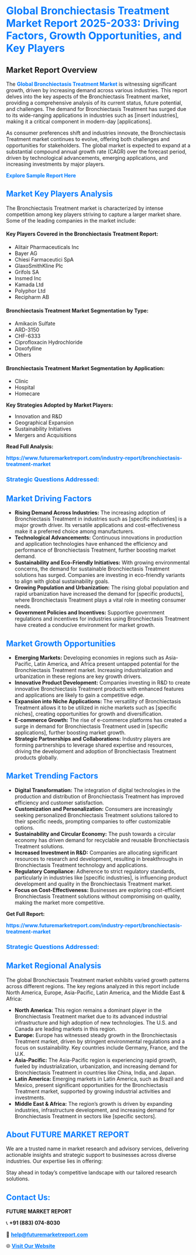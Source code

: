 <h1 style="color: #007BFF;">Global Bronchiectasis Treatment Market Report 2025-2033: Driving Factors, Growth Opportunities, and Key Players</h1>

<section id="overview">
<h2>Market Report Overview</h2>
<p>The <a href="https://www.futuremarketreport.com/industry-report/bronchiectasis-treatment-market" style="color: #007BFF; text-decoration: none;"><strong>Global Bronchiectasis Treatment Market</strong></a> is witnessing significant growth, driven by increasing demand across various industries. This report delves into the key aspects of the Bronchiectasis Treatment market, providing a comprehensive analysis of its current status, future potential, and challenges. The demand for Bronchiectasis Treatment has surged due to its wide-ranging applications in industries such as [insert industries], making it a critical component in modern-day [applications].</p>
<p>As consumer preferences shift and industries innovate, the Bronchiectasis Treatment market continues to evolve, offering both challenges and opportunities for stakeholders. The global market is expected to expand at a substantial compound annual growth rate (CAGR) over the forecast period, driven by technological advancements, emerging applications, and increasing investments by major players.</p>
</section>

<section id="overview">
<p><a href="https://www.futuremarketreport.com/request-sample/reportId=102701" style="color: #007BFF; text-decoration: none;"><strong>Explore Sample Report Here</strong></a></p>
</section>

<section id="key-players">
<h2 style="color: #007BFF;">Market Key Players Analysis</h2>
<p>The Bronchiectasis Treatment market is characterized by intense competition among key players striving to capture a larger market share. Some of the leading companies in the market include:</p>
<h4>Key Players Covered in the Bronchiectasis Treatment Report:</h4>
<ul><li>Alitair Pharmaceuticals Inc</li><li>Bayer AG</li><li>Chiesi Farmaceutici SpA</li><li>GlaxoSmithKline Plc</li><li>Grifols SA</li><li>Insmed Inc</li><li>Kamada Ltd</li><li>Polyphor Ltd</li><li>Recipharm AB</li></ul>
<h4>Bronchiectasis Treatment Market Segmentation by Type:</h4>
<ul><li>Amikacin Sulfate</li><li>ARD-3150</li><li>CHF-6333</li><li>Ciprofloxacin Hydrochloride</li><li>Doxofylline</li><li>Others</li></ul>

<h4>Bronchiectasis Treatment Market Segmentation by Application:</h4>
<ul><li>Clinic</li><li>Hospital</li><li>Homecare</li></ul>
<p><strong>Key Strategies Adopted by Market Players:</strong></p>
<ul>
<li>Innovation and R&D</li>
<li>Geographical Expansion</li>
<li>Sustainability Initiatives</li>
<li>Mergers and Acquisitions</li>
</ul>
</section>

<section>
<p><strong>Read Full Analysis: </strong></p><a href="https://www.futuremarketreport.com/industry-report/bronchiectasis-treatment-market" style="color: #007BFF; text-decoration: none;"><strong>https://www.futuremarketreport.com/industry-report/bronchiectasis-treatment-market</strong></a>
<h3 style="color: #007BFF;">Strategic Questions Addressed:</h3>
</section>

<section id="driving-factors">
<h2 style="color: #007BFF;">Market Driving Factors</h2>
<ul>
<li><strong>Rising Demand Across Industries:</strong> The increasing adoption of Bronchiectasis Treatment in industries such as [specific industries] is a major growth driver. Its versatile applications and cost-effectiveness make it a preferred choice among manufacturers.</li>
<li><strong>Technological Advancements:</strong> Continuous innovations in production and application technologies have enhanced the efficiency and performance of Bronchiectasis Treatment, further boosting market demand.</li>
<li><strong>Sustainability and Eco-Friendly Initiatives:</strong> With growing environmental concerns, the demand for sustainable Bronchiectasis Treatment solutions has surged. Companies are investing in eco-friendly variants to align with global sustainability goals.</li>
<li><strong>Growing Population and Urbanization:</strong> The rising global population and rapid urbanization have increased the demand for [specific products], where Bronchiectasis Treatment plays a vital role in meeting consumer needs.</li>
<li><strong>Government Policies and Incentives:</strong> Supportive government regulations and incentives for industries using Bronchiectasis Treatment have created a conducive environment for market growth.</li>
</ul>
</section>

<section id="growth-opportunities">
<h2 style="color: #007BFF;">Market Growth Opportunities</h2>
<ul>
<li><strong>Emerging Markets:</strong> Developing economies in regions such as Asia-Pacific, Latin America, and Africa present untapped potential for the Bronchiectasis Treatment market. Increasing industrialization and urbanization in these regions are key growth drivers.</li>
<li><strong>Innovative Product Development:</strong> Companies investing in R&D to create innovative Bronchiectasis Treatment products with enhanced features and applications are likely to gain a competitive edge.</li>
<li><strong>Expansion into Niche Applications:</strong> The versatility of Bronchiectasis Treatment allows it to be utilized in niche markets such as [specific niches], creating opportunities for growth and diversification.</li>
<li><strong>E-commerce Growth:</strong> The rise of e-commerce platforms has created a surge in demand for Bronchiectasis Treatment used in [specific applications], further boosting market growth.</li>
<li><strong>Strategic Partnerships and Collaborations:</strong> Industry players are forming partnerships to leverage shared expertise and resources, driving the development and adoption of Bronchiectasis Treatment products globally.</li>
</ul>
</section>

<section id="trending-factors">
<h2 style="color: #007BFF;">Market Trending Factors</h2>
<ul>
<li><strong>Digital Transformation:</strong> The integration of digital technologies in the production and distribution of Bronchiectasis Treatment has improved efficiency and customer satisfaction.</li>
<li><strong>Customization and Personalization:</strong> Consumers are increasingly seeking personalized Bronchiectasis Treatment solutions tailored to their specific needs, prompting companies to offer customizable options.</li>
<li><strong>Sustainability and Circular Economy:</strong> The push towards a circular economy has driven demand for recyclable and reusable Bronchiectasis Treatment solutions.</li>
<li><strong>Increased Investment in R&D:</strong> Companies are allocating significant resources to research and development, resulting in breakthroughs in Bronchiectasis Treatment technology and applications.</li>
<li><strong>Regulatory Compliance:</strong> Adherence to strict regulatory standards, particularly in industries like [specific industries], is influencing product development and quality in the Bronchiectasis Treatment market.</li>
<li><strong>Focus on Cost-Effectiveness:</strong> Businesses are exploring cost-efficient Bronchiectasis Treatment solutions without compromising on quality, making the market more competitive.</li>
</ul>
</section>

<section>
<p><strong>Get Full Report: </strong></p><a href="https://www.futuremarketreport.com/industry-report/bronchiectasis-treatment-market" style="color: #007BFF; text-decoration: none;"><strong>https://www.futuremarketreport.com/industry-report/bronchiectasis-treatment-market</strong></a>
<h3 style="color: #007BFF;">Strategic Questions Addressed:</h3>
</section>


<section id="regional-analysis">
<h2 style="color: #007BFF;">Market Regional Analysis</h2>
<p>The global Bronchiectasis Treatment market exhibits varied growth patterns across different regions. The key regions analyzed in this report include North America, Europe, Asia-Pacific, Latin America, and the Middle East & Africa:</p>
<ul>
<li><strong>North America:</strong> This region remains a dominant player in the Bronchiectasis Treatment market due to its advanced industrial infrastructure and high adoption of new technologies. The U.S. and Canada are leading markets in this region.</li>
<li><strong>Europe:</strong> Europe has witnessed steady growth in the Bronchiectasis Treatment market, driven by stringent environmental regulations and a focus on sustainability. Key countries include Germany, France, and the U.K.</li>
<li><strong>Asia-Pacific:</strong> The Asia-Pacific region is experiencing rapid growth, fueled by industrialization, urbanization, and increasing demand for Bronchiectasis Treatment in countries like China, India, and Japan.</li>
<li><strong>Latin America:</strong> Emerging markets in Latin America, such as Brazil and Mexico, present significant opportunities for the Bronchiectasis Treatment market, supported by growing industrial activities and investments.</li>
<li><strong>Middle East & Africa:</strong> The region’s growth is driven by expanding industries, infrastructure development, and increasing demand for Bronchiectasis Treatment in sectors like [specific sectors].</li>
</ul>
</section>

<footer>
<h2 style="color: #007BFF;">About FUTURE MARKET REPORT</h2>
<p>We are a trusted name in market research and advisory services, delivering actionable insights and strategic support to businesses across diverse industries. Our expertise lies in offering:</p>

<p>Stay ahead in today’s competitive landscape with our tailored research solutions.</p>

<h2 style="color: #007BFF;">Contact Us:</h2>
<p><strong>FUTURE MARKET REPORT</strong></p>
<p>📞 <strong>+91 (883) 074-8030</strong></p>
<p>📧 <strong><a href="mailto:help@futuremarketreport.com" style="color: #007BFF;">help@futuremarketreport.com</a></strong></p>
<p>🌐 <strong><a href="https://www.futuremarketreport.com/" style="color: #007BFF;">Visit Our Website</a></strong></p>
</footer>